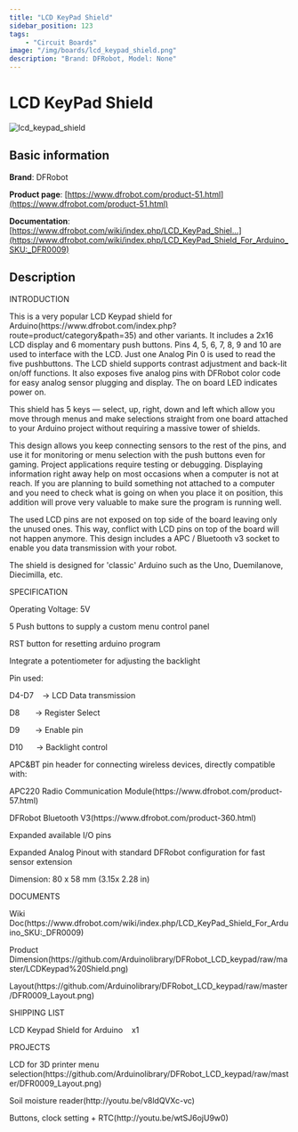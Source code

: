 ```yaml
---
title: "LCD KeyPad Shield"
sidebar_position: 123
tags:
    - "Circuit Boards"
image: "/img/boards/lcd_keypad_shield.png"
description: "Brand: DFRobot, Model: None"
---
```

# LCD KeyPad Shield

![lcd_keypad_shield](/img/boards/lcd_keypad_shield.png)

## Basic information

**Brand**: DFRobot

**Product page**: [https://www.dfrobot.com/product-51.html](https://www.dfrobot.com/product-51.html)

**Documentation**: [https://www.dfrobot.com/wiki/index.php/LCD_KeyPad_Shiel...](https://www.dfrobot.com/wiki/index.php/LCD_KeyPad_Shield_For_Arduino_SKU:_DFR0009)

## Description

INTRODUCTION

This is a very popular LCD Keypad shield for Arduino\(https://www\.dfrobot\.com/index\.php?route=product/category&path=35\) and other variants\. It includes a 2x16 LCD display and 6 momentary push buttons\. Pins 4, 5, 6, 7, 8, 9 and 10 are used to interface with the LCD\. Just one Analog Pin 0 is used to read the five pushbuttons\. The LCD shield supports contrast adjustment and back\-lit on/off functions\. It also exposes five analog pins with DFRobot color code for easy analog sensor plugging and display\. The on board LED indicates power on\.



This shield has 5 keys — select, up, right, down and left which allow you move through menus and make selections straight from one board attached to your Arduino project without requiring a massive tower of shields\.



This design allows you keep connecting sensors to the rest of the pins, and use it for monitoring or menu selection with the push buttons even for gaming\. Project applications require testing or debugging\. Displaying information right away help on most occasions when a computer is not at reach\. If you are planning to build something not attached to a computer and you need to check what is going on when you place it on position, this addition will prove very valuable to make sure the program is running well\.



The used LCD pins are not exposed on top side of the board leaving only the unused ones\. This way, conflict with LCD pins on top of the board will not happen anymore\. This design includes a APC / Bluetooth v3 socket to enable you data transmission with your robot\.



The shield is designed for 'classic' Arduino such as the Uno, Duemilanove, Diecimilla, etc\.



SPECIFICATION

Operating Voltage: 5V

5 Push buttons to supply a custom menu control panel

RST button for resetting arduino program

Integrate a potentiometer for adjusting the backlight

Pin used:

D4\-D7    \-\> LCD Data transmission

D8       \-\> Register Select

D9       \-\> Enable pin

D10      \-\> Backlight control

APC&BT pin header for connecting wireless devices, directly compatible with:

APC220 Radio Communication Module\(https://www\.dfrobot\.com/product\-57\.html\)

DFRobot Bluetooth V3\(https://www\.dfrobot\.com/product\-360\.html\)

Expanded available I/O pins

Expanded Analog Pinout with standard DFRobot configuration for fast sensor extension

Dimension: 80 x 58 mm \(3\.15x 2\.28 in\)

DOCUMENTS

Wiki Doc\(https://www\.dfrobot\.com/wiki/index\.php/LCD\_KeyPad\_Shield\_For\_Arduino\_SKU:\_DFR0009\)

Product Dimension\(https://github\.com/Arduinolibrary/DFRobot\_LCD\_keypad/raw/master/LCDKeypad%20Shield\.png\)

Layout\(https://github\.com/Arduinolibrary/DFRobot\_LCD\_keypad/raw/master/DFR0009\_Layout\.png\)

SHIPPING LIST

LCD Keypad Shield for Arduino    x1

PROJECTS

LCD for 3D printer menu selection\(https://github\.com/Arduinolibrary/DFRobot\_LCD\_keypad/raw/master/DFR0009\_Layout\.png\)

Soil moisture reader\(http://youtu\.be/v8ldQVXc\-vc\)

Buttons, clock setting \+ RTC\(http://youtu\.be/wtSJ6ojU9w0\)

